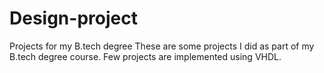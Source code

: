 # Design-project
Projects for my B.tech degree
These are some projects I did as part of my B.tech degree course.
Few projects are implemented using VHDL.
